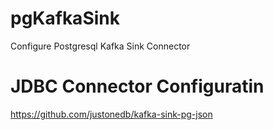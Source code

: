 # pgKafkaSink
Configure Postgresql Kafka Sink Connector

# JDBC Connector Configuratin
https://github.com/justonedb/kafka-sink-pg-json
